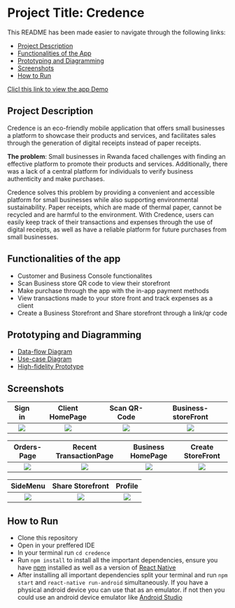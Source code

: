 # Project Title: Credence
This README has been made easier to navigate through the following links: 
- [Project Description](#project-description)
- [Functionalities of the App](#functionalities-of-the-app)
- [Prototyping and Diagramming](#prototyping-and-diagramming)
- [Screenshots](#screenshots)
- [How to Run](#how-to-run)

[Clicl this link to view the app Demo](https://drive.google.com/drive/folders/19aikOSonsrRcqTZ2vi_uYYIIZLygiizd?usp=sharing)

## Project Description

Credence is an eco-friendly mobile application that offers small businesses a platform to showcase their products and services, and facilitates sales through the generation of digital receipts instead of paper receipts.

**The problem**: Small businesses in Rwanda faced challenges with finding an effective platform to promote their products and services. Additionally, there was a lack of a central platform for individuals to verify business authenticity and make purchases.

Credence solves this problem by providing a convenient and accessible platform for small businesses while also supporting environmental sustainability. Paper receipts, which are made of thermal paper, cannot be recycled and are harmful to the environment. With Credence, users can easily keep track of their transactions and expenses through the use of digital receipts, as well as have a reliable platform for future purchases from small businesses.

## Functionalities of the app
 - Customer and Business Console functionalites 
 - Scan Business store QR code to view their storefront
 - Make purchase through the app with the in-app payment methods
 - View transactions made to your store front and track expenses as a client
 - Create a Business Storefront and Share storefront through a link/qr code

## Prototyping and Diagramming
 - [Data-flow Diagram](https://lucid.app/lucidchart/878b04a5-dced-4fad-90e3-26f4b4ef932f/edit?viewport_loc=-426%2C-162%2C3753%2C1620%2C0_0&invitationId=inv_ea9e4de7-a75b-4976-afa8-4da63cf4d621)
 - [Use-case Diagram](https://lucid.app/lucidchart/9c4f54cb-6178-413b-8226-e3d591f781dc/edit?viewport_loc=-260%2C691%2C1980%2C854%2C0_0&invitationId=inv_aa639c9b-8b13-44f5-9fd9-a5fef9fa1dc8)
 - [High-fidelity Prototype](https://www.figma.com/file/Q8F1P3E4atctPsLj3hVpH9/Untitled?node-id=0%3A1)

## Screenshots
Sign in               |  Client HomePage               | Scan QR-Code               |  Business- storeFront
:-------------------------:|:-------------------------:|:-------------------------:|:-------------------------:
![](https://i.postimg.cc/8kYWMGJ6/Screenshot-20230201-205618.jpg)|![](https://i.postimg.cc/hGR1xBYr/Screenshot-20230201-205704.jpg)|![](https://i.postimg.cc/LsVL1ZL9/Screenshot-20230201-205815.jpg)|![](https://i.postimg.cc/Ghp7hb0T/Screenshot-20230201-205824.jpg)|

Orders-Page               |  Recent TransactionPage               | Business HomePage             |  Create StoreFront
:-------------------------:|:-------------------------:|:-------------------------:|:-------------------------:
![](https://i.postimg.cc/FRZpNBDx/Screenshot-20230201-205916.jpg)|![](https://i.postimg.cc/MpVyzLGj/Screenshot-20230201-205709.jpg)|![](https://i.postimg.cc/sDBYNxdm/Screenshot-20230201-205951.jpg)|![](https://i.postimg.cc/1Xdpzh6D/Screenshot-20230201-210000.jpg)|


SideMenu             |   Share Storefront               |  Profile               
:-------------------------:|:-------------------------:|:-------------------------:
![](https://i.postimg.cc/k4X8FXvx/Screenshot-20230201-205713.jpg)|![](https://i.postimg.cc/PJX6DjPc/Screenshot-20230201-210010.jpg)|![](https://i.postimg.cc/L5G1pkKT/Screenshot-20230201-205936.jpg)|

## How to Run
 - Clone this repository
 - Open in your preffered IDE
 - In your terminal run `cd credence`
 - Run `npm install` to install all the important dependencies,  ensure you have [npm](https://www.npmjs.com/) installed as well as a version of [React Native](https://reactnative.dev/)
 - After installing all important dependencies split your terminal and run `npm start` and `react-native run-android` simultaneously.  If you have a physical android device you can use that as an emulator.  if not then you could use an android device emulator like [Android Studio](https://developer.android.com/studio) 
